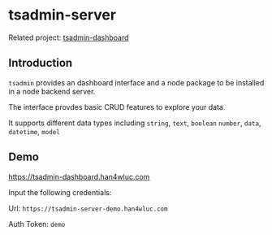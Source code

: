

# tsadmin-server

Related project: [tsadmin-dashboard](https://github.com/han4wluc/tsadmin-dashboard)


## Introduction

`tsadmin` provides an dashboard interface and a node package to be installed in a node backend server.

The interface provdes basic CRUD features to explore your data.

It supports different data types including `string`, `text`, `boolean` `number`, `data`, `datetime`, `model`


## Demo

https://tsadmin-dashboard.han4wluc.com

Input the following credentials:

Url: `https://tsadmin-server-demo.han4wluc.com`

Auth Token: `demo`

